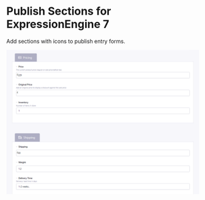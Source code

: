 # Publish Sections for ExpressionEngine 7

Add sections with icons to publish entry forms.

![Screenshot](screenshot.png)
